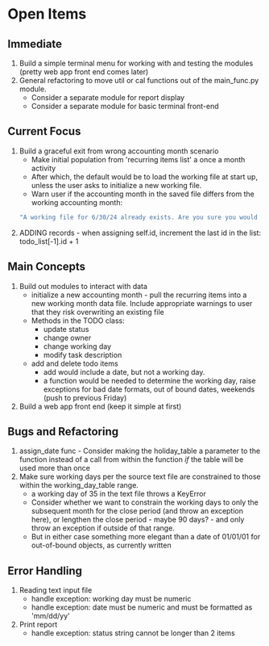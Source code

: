 # Open Items

## Immediate
1. Build a simple terminal menu for working with and testing the modules (pretty web app front end
   comes later)
1. General refactoring to move util or cal functions out of the main_func.py module.
    - Consider a separate module for report display
    - Consider a separate module for basic terminal front-end

## Current Focus
1. Build a graceful exit from wrong accounting month scenario
    - Make initial population from 'recurring items list' a once a month activity
    - After which, the default would be to load the working file at start up, unless the user asks
    to initialize a new working file.
    - Warn user if the accounting month in the saved file differs from the working accounting month:
    ```bash
    "A working file for 6/30/24 already exists. Are you sure you would like to overwrite it?"
    ```
1. ADDING records - when assigning self.id, increment the last id in the list: todo_list[-1].id + 1

## Main Concepts
1. Build out modules to interact with data
    - initialize a new accounting month - pull the recurring items into a new working month data
    file. Include appropriate warnings to user that they risk overwriting an existing file
    - Methods in the TODO class:
        - update status
        - change owner
        - change  working day
        - modify task description
    - add and delete todo items
        - add would include a date, but not a working day.
        - a function would be needed to determine the working day, raise exceptions for bad date
        formats, out of bound dates, weekends (push to previous Friday)
1. Build a web app front end (keep it simple at first)


## Bugs and  Refactoring
1. assign_date func - Consider making the holiday_table a parameter to the function instead of a
call from within the function *if* the table will be used more than once
1. Make sure working days per the source text file are constrained to those
   within the working_day_table range.
    - a working day of 35 in the text file throws a KeyError
    - Consider whether we want to constrain the working days to only the subsequent month for the
    close period (and throw an exception here), or lengthen the close period - maybe 90 days? - and
    only throw an exception if outside of that range.
    - But in either case something more elegant than a date of 01/01/01 for out-of-bound objects,
    as currently written

## Error Handling
1. Reading text input file
    - handle exception: working day must be numeric
    - handle exception: date must be numeric and must be formatted as 'mm/dd/yy'
1. Print report
    - handle exception: status string cannot be longer than 2 items

